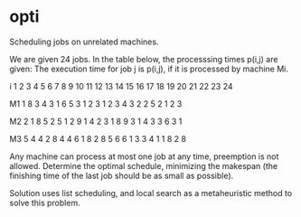 # opti

Scheduling jobs on unrelated machines.
 
We are given 24 jobs. In the table below, the processsing times p(i,j) are given: The execution
time for job j is p(i,j), if it is processed by machine Mi.

i 1 2 3 4 5 6 7 8 9 10 11 12 13 14 15 16 17 18 19 20 21 22 23 24

M1 1 8 3 4 3 1 6 5 3 1 2 3 1 2 3 4 3 2 2 5 2 1 2 3

M2 2 1 8 5 2 5 1 2 9 1 4 2 3 1 8 9 3 1 4 3 3 6 3 1

M3 5 4 4 2 8 4 4 6 1 8 2 8  5 6 6 1 3 3 4 1 1 8 2 8

Any machine can process at most one job at any time, preemption is not allowed. Determine the
optimal schedule, minimizing the makespan (the finishing time of the last job should be as small as
possible).

Solution uses list scheduling, and local search as a metaheuristic method to solve this problem.
